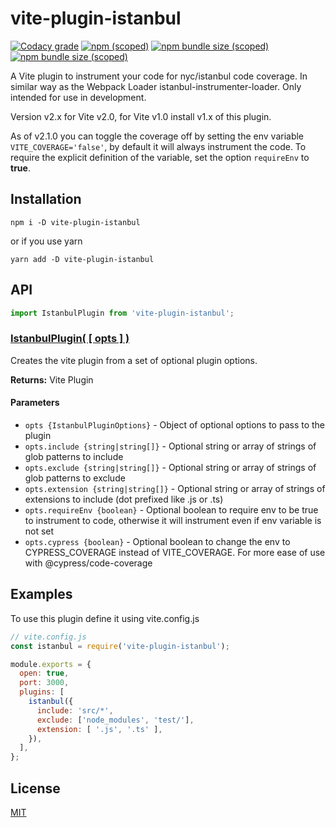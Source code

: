 vite-plugin-istanbul
==========================

[![Codacy grade](https://img.shields.io/codacy/grade/a0c628b128c044269faefc1da74382f7?style=for-the-badge&logo=codacy)](https://app.codacy.com/manual/iFaxity/vite-plugin-istanbul/dashboard)
[![npm (scoped)](https://img.shields.io/npm/v/vite-plugin-istanbul?style=for-the-badge&logo=npm)](https://npmjs.org/package/vite-plugin-istanbul)
[![npm bundle size (scoped)](https://img.shields.io/bundlephobia/min/vite-plugin-istanbul?label=Bundle%20size&style=for-the-badge)](https://npmjs.org/package/vite-plugin-istanbul)
[![npm bundle size (scoped)](https://img.shields.io/bundlephobia/minzip/vite-plugin-istanbul?label=Bundle%20size%20%28gzip%29&style=for-the-badge)](https://npmjs.org/package/vite-plugin-istanbul)

A Vite plugin to instrument your code for nyc/istanbul code coverage. In similar way as the Webpack Loader istanbul-instrumenter-loader. Only intended for use in development.

Version v2.x for Vite v2.0, for Vite v1.0 install v1.x of this plugin.

As of v2.1.0 you can toggle the coverage off by setting the env variable `VITE_COVERAGE='false'`, by default it will always instrument the code. To require the explicit definition of the variable, set the option `requireEnv` to **true**.

Installation
--------------------------
`npm i -D vite-plugin-istanbul`

or if you use yarn

`yarn add -D vite-plugin-istanbul`

API
--------------------------

```js
import IstanbulPlugin from 'vite-plugin-istanbul';
```

### [IstanbulPlugin( [ opts ] )](#istanbul-plugin)

Creates the vite plugin from a set of optional plugin options.

**Returns:** Vite Plugin

#### Parameters
* `opts {IstanbulPluginOptions}` - Object of optional options to pass to the plugin
* `opts.include {string|string[]}` - Optional string or array of strings of glob patterns to include
* `opts.exclude {string|string[]}` - Optional string or array of strings of glob patterns to exclude
* `opts.extension {string|string[]}` - Optional string or array of strings of extensions to include (dot prefixed like .js or .ts)
* `opts.requireEnv {boolean}` - Optional boolean to require env to be true to instrument to code, otherwise it will instrument even if env variable is not set
* `opts.cypress {boolean}` - Optional boolean to change the env to CYPRESS_COVERAGE instead of VITE_COVERAGE. For more ease of use with @cypress/code-coverage

Examples
--------------------------

To use this plugin define it using vite.config.js

```js
// vite.config.js
const istanbul = require('vite-plugin-istanbul');

module.exports = {
  open: true,
  port: 3000,
  plugins: [
    istanbul({
      include: 'src/*',
      exclude: ['node_modules', 'test/'],
      extension: [ '.js', '.ts' ],
    }),
  ],
};
```

License
--------------------------

[MIT](./LICENSE)
